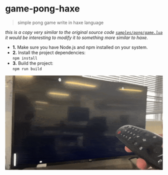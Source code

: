 # game-pong-haxe
> simple pong game write in haxe language

_this is a copy very similar to the original source code [`samples/pong/game.lua`](https://github.com/gly-engine/gly-engine/blob/main/samples/pong/game.lua) it would be interesting to modify it to something more similar to haxe._

 - **1.** Make sure you have Node.js and npm installed on your system.
 - **2.** Install the project dependencies:<br/>`npm install`
 - **3.** Build the project:<br/>`npm run build`

![pong writen in haxe with gly-engine](https://github.com/RodrigoDornelles/RodrigoDornelles/blob/master/media/ginga-pong.gif)
